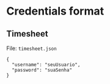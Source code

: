 # Credentials format

## Timesheet

File: `timesheet.json`

```
{
  "username": "seuUsuario",
  "password": "suaSenha"
}
```

